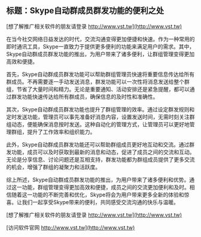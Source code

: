 ## **标题：Skype自动群成员群发功能的便利之处**

[想了解推广相关软件的朋友请登录 http://www.vst.tw](http://www.vst.tw)

在当今社交网络日益发达的时代，交流沟通变得更加便捷和快速。作为一种常用的即时通讯工具，Skype一直致力于提供更多便利的功能来满足用户的需求。其中，Skype自动群成员群发功能的推出，为用户带来了诸多便利，让群组管理变得更加高效和便捷。

首先，Skype自动群成员群发功能可以帮助群组管理员快速将重要信息传达给所有群成员。不再需要逐一手动发送消息，群发功能可以一次性将消息发送给整个群组，节省了大量时间和精力。无论是重要通知、活动安排还是紧急提醒，都可以通过群发功能快速传达给所有群成员，确保信息的及时性和准确性。

其次，Skype自动群成员群发功能也提升了群组管理的效率。通过设定群发规则和定时发送功能，管理员可以事先准备好消息内容，设置发送时间，无需时刻关注群组动态，便能确保消息按时发送。这种自动化的管理方式，让管理员可以更好地管理群组，提升了工作效率和组织能力。

此外，Skype自动群成员群发功能还可以帮助群组成员更好地互动和交流。通过群发功能，成员可以及时获取到最新的消息和动态，促进了成员之间的交流和互动。无论是分享信息、讨论问题还是互相支持，群发功能都为群组成员提供了更多交流的机会，增强了群组的凝聚力和活跃度。

综上所述，Skype自动群成员群发功能的推出，为用户带来了诸多便利和优势。通过这一功能，群组管理变得更加高效和便捷，成员之间的交流更加便利和及时。相信随着这一功能的不断完善和优化，Skype将会为用户带来更多全新的体验和惊喜。让我们一起享受Skype带来的便利，共同感受交流沟通的快乐与温暖。

[想了解推广相关软件的朋友请登录 http://www.vst.tw](http://www.vst.tw)


[访问软件官网 http://www.vst.tw](http://www.vst.tw)
